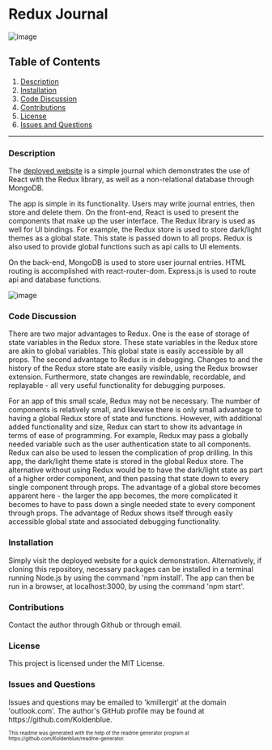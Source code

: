 # Redux Journal

![image](https://img.shields.io/badge/license-MIT%20License-green)

## Table of Contents

1. <a href="#description">Description</a>
2. <a href="#installation">Installation</a>
3. <a href="#discussion">Code Discussion</a>
4. <a href="#contributions">Contributions</a>
5. <a href="#license">License</a>
6. <a href="#questions">Issues and Questions</a>
<hr><h3 id='description'>Description</h3>
<p>The <a href='https://dashboard.heroku.com/apps/redux-journal'>deployed website</a> is a simple journal which demonstrates the use of React with the Redux library, as well as a non-relational database through MongoDB. </p>

<p>The app is simple in its functionality. Users may write journal entries, then store and delete them. On the front-end, React is used to present the components that make up the user interface. The Redux library is used as well for UI bindings. For example, the Redux store is used to store dark/light themes as a global state. This state is passed down to all props. Redux is also used to provide global functions such as api calls to UI elements.</p>

<p>On the back-end, MongoDB is used to store user journal entries. HTML routing is accomplished with react-router-dom. Express.js is used to route api and database functions.</p> 

![image](https://user-images.githubusercontent.com/64618290/98462754-57038d80-216b-11eb-981d-4a936fbb8420.png)

<h3 id='discussion'>Code Discussion</h3>
<p>There are two major advantages to Redux. One is the ease of storage of state variables in the Redux store. These state variables in the Redux store are akin to global variables. This global state is easily accessible by all props. The second advantage to Redux is in debugging. Changes to and the history of the Redux store state are easily visible, using the Redux browser extension. Furthermore, state changes are rewindable, recordable, and replayable - all very useful functionality for debugging purposes.</p>

<p>For an app of this small scale, Redux may not be necessary. The number of components is relatively small, and likewise there is only small advantage to having a global Redux store of state and functions. However, with additional added functionality and size, Redux can start to show its advantage in terms of ease of programming. For example, Redux may pass a globally needed variable such as the user authentication state to all components. Redux can also be used to lessen the complication of prop drilling. In this app, the dark/light theme state is stored in the global Redux store. The alternative without using Redux would be to have the dark/light state as part of a higher order component, and then passing that state down to every single component through props. The advantage of a global store becomes apparent here - the larger the app becomes, the more complicated it becomes to have to pass down a single needed state to every component through props. The advantage of Redux shows itself through easily accessible global state and associated debugging functionality. </p>

<h3 id='installation'>Installation</h3>
Simply visit the deployed website for a quick demonstration. Alternatively, if cloning this repository, necessary packages can be installed in a terminal running Node.js by using the command 'npm install'. The app can then be run in a browser, at localhost:3000, by using the command 'npm start'.

<h3 id='contributions'>Contributions</h3>
Contact the author through Github or through email.

<h3 id='license'>License</h3>
This project is licensed under the MIT License.

<h3 id='questions'>Issues and Questions</h3>
Issues and questions may be emailed to 'kmillergit' at the domain 'outlook.com'. The author's GitHub profile may be found at https://github.com/Koldenblue.<p><sub><sup>This readme was generated with the help of the readme generator program at https://github.com/Koldenblue/readme-generator.</sup></sub></p>
